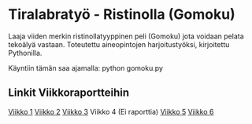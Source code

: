 # Tiralabratyö - Ristinolla (Gomoku)

Laaja viiden merkin ristinollatyyppinen peli (Gomoku) jota voidaan pelata tekoälyä vastaan. Toteutettu aineopintojen harjoitustyöksi, kirjoitettu Pythonilla.

Käyntiin tämän saa ajamalla: python gomoku.py

## Linkit Viikkoraportteihin

[Viikko 1](dokumentaatio/viikko1.md)
[Viikko 2](dokumentaatio/viikko2.md)
[Viikko 3](dokumentaatio/viikko2.md)
Viikko 4 (Ei raporttia)
[Viikko 5](dokumentaatio/viikko5.md)
[Viikko 6](dokumentaatio/viikko6.md)
